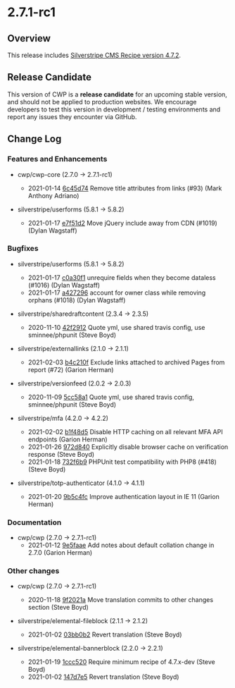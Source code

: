 # 2.7.1-rc1

## Overview

This release includes [Silverstripe CMS Recipe version 4.7.2](https://docs.silverstripe.org/en/4/changelogs/4.7.2/).


## Release Candidate

This version of CWP is a **release candidate** for an upcoming stable version, and should not be applied to production websites. We encourage developers to test this version in development / testing environments and report any issues they encounter via GitHub.


<!--- Changes below this line will be automatically regenerated -->

## Change Log


### Features and Enhancements


 * cwp/cwp-core (2.7.0 -&gt; 2.7.1-rc1)
    * 2021-01-14 [6c45d74](https://github.com/silverstripe/cwp-core/commit/6c45d74856ba85d784d412623d5d6ffaffddbfe3) Remove title attributes from links (#93) (Mark Anthony Adriano)

 * silverstripe/userforms (5.8.1 -&gt; 5.8.2)
    * 2021-01-17 [e7f51d2](https://github.com/silverstripe/silverstripe-userforms/commit/e7f51d227a37405ab057ba17a7590b84ce7b8e96) Move jQuery include away from CDN (#1019) (Dylan Wagstaff)

    
### Bugfixes


 * silverstripe/userforms (5.8.1 -&gt; 5.8.2)
    * 2021-01-17 [c0a30f1](https://github.com/silverstripe/silverstripe-userforms/commit/c0a30f1b6a3cb76c880b8879bf99b3fe8316e513) unrequire fields when they become dataless (#1016) (Dylan Wagstaff)
    * 2021-01-17 [a427296](https://github.com/silverstripe/silverstripe-userforms/commit/a42729679b602addd828c727e60cf4361cabc316) account for owner class while removing orphans (#1018) (Dylan Wagstaff)

 * silverstripe/sharedraftcontent (2.3.4 -&gt; 2.3.5)
    * 2020-11-10 [42f2912](https://github.com/silverstripe/silverstripe-sharedraftcontent/commit/42f2912809a55b3de8498a61493028ea85274754) Quote yml, use shared travis config, use sminnee/phpunit (Steve Boyd)

 * silverstripe/externallinks (2.1.0 -&gt; 2.1.1)
    * 2021-02-03 [b4c210f](https://github.com/silverstripe/silverstripe-externallinks/commit/b4c210f2112c0e05a23e85572a6d6a0b014d5803) Exclude links attached to archived Pages from report (#72) (Garion Herman)

 * silverstripe/versionfeed (2.0.2 -&gt; 2.0.3)
    * 2020-11-09 [5cc58a1](https://github.com/silverstripe/silverstripe-versionfeed/commit/5cc58a1269f3c427d97ae3ea9e91765f24e4d7ef) Quote yml, use shared travis config, sminnee/phpunit (Steve Boyd)

 * silverstripe/mfa (4.2.0 -&gt; 4.2.2)
    * 2021-02-02 [b1f48d5](https://github.com/silverstripe/silverstripe-mfa/commit/b1f48d5ead1ab9f92406fdb34df7ecd70c34dc77) Disable HTTP caching on all relevant MFA API endpoints (Garion Herman)
    * 2021-01-26 [972d840](https://github.com/silverstripe/silverstripe-mfa/commit/972d84053e78fc933a69394488fec595ed2a9ec4) Explicitly disable browser cache on verification response (Steve Boyd)
    * 2021-01-18 [732f6b9](https://github.com/silverstripe/silverstripe-mfa/commit/732f6b98fe6b22c723476a10058fd55243936f9f) PHPUnit test compatibility with PHP8 (#418) (Steve Boyd)

 * silverstripe/totp-authenticator (4.1.0 -&gt; 4.1.1)
    * 2021-01-20 [9b5c4fc](https://github.com/silverstripe/silverstripe-totp-authenticator/commit/9b5c4fc3eecd93f0d92971720bfe60c106ba99cf) Improve authentication layout in IE 11 (Garion Herman)

    
### Documentation


 * cwp/cwp (2.7.0 -&gt; 2.7.1-rc1)
    * 2021-01-12 [9e5faae](https://github.com/silverstripe/cwp/commit/9e5faaef039df8dd79514ca78cbfa9cfd202a7b2) Add notes about default collation change in 2.7.0 (Garion Herman)

    
### Other changes


 * cwp/cwp (2.7.0 -&gt; 2.7.1-rc1)
    * 2020-11-18 [9f2021a](https://github.com/silverstripe/cwp/commit/9f2021aa5da8b0876ad009e293532b2c3135d421) Move translation commits to other changes section (Steve Boyd)

 * silverstripe/elemental-fileblock (2.1.1 -&gt; 2.1.2)
    * 2021-01-02 [03bb0b2](https://github.com/silverstripe/silverstripe-elemental-fileblock/commit/03bb0b2fd0f69dd77d5341c996b26040272c6d89) Revert translation (Steve Boyd)

 * silverstripe/elemental-bannerblock (2.2.0 -&gt; 2.2.1)
    * 2021-01-19 [1ccc520](https://github.com/silverstripe/silverstripe-elemental-bannerblock/commit/1ccc520796356ae15ed12748f0bb638c97910ad3) Require minimum recipe of 4.7.x-dev (Steve Boyd)
    * 2021-01-02 [147d7e5](https://github.com/silverstripe/silverstripe-elemental-bannerblock/commit/147d7e5d80ec3c44bfc079e60f7288d76e1e1491) Revert translation (Steve Boyd)

    <!--- Changes above this line will be automatically regenerated -->
